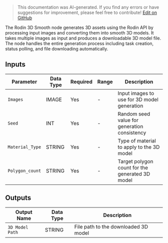 > This documentation was AI-generated. If you find any errors or have suggestions for improvement, please feel free to contribute! [Edit on GitHub](https://github.com/Comfy-Org/embedded-docs/blob/main/comfyui_embedded_docs/docs/Rodin3D_Smooth/en.md)

The Rodin 3D Smooth node generates 3D assets using the Rodin API by processing input images and converting them into smooth 3D models. It takes multiple images as input and produces a downloadable 3D model file. The node handles the entire generation process including task creation, status polling, and file downloading automatically.

## Inputs

| Parameter | Data Type | Required | Range | Description |
|-----------|-----------|----------|-------|-------------|
| `Images` | IMAGE | Yes | - | Input images to use for 3D model generation |
| `Seed` | INT | Yes | - | Random seed value for generation consistency |
| `Material_Type` | STRING | Yes | - | Type of material to apply to the 3D model |
| `Polygon_count` | STRING | Yes | - | Target polygon count for the generated 3D model |

## Outputs

| Output Name | Data Type | Description |
|-------------|-----------|-------------|
| `3D Model Path` | STRING | File path to the downloaded 3D model |
